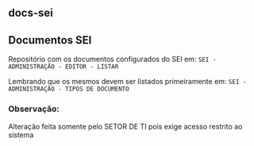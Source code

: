 ## docs-sei

## Documentos SEI

Repositório com os documentos configurados do SEI em: 
`SEI - ADMINISTRAÇÃO - EDITOR - LISTAR`

Lembrando que os mesmos devem ser listados primeiramente em: 
`SEI - ADMINISTRAÇÃO - TIPOS DE DOCUMENTO  `

### Observação:
Alteração feita somente pelo SETOR DE TI pois exige acesso restrito ao sistema